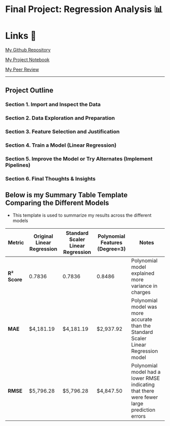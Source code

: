 # Final Project: Regression Analysis 📊

# Links 🔗
[My Github Repository](https://github.com/mkunta1/medicalinsurance)

[My Project Notebook](https://github.com/mkunta1/medicalinsurance/blob/main/regression.ipynb)

[My Peer Review](https://github.com/bware7/ml_regression_binware/blob/main/regression_binware.ipynb)

---

## Project Outline

### Section 1. Import and Inspect the Data

### Section 2. Data Exploration and Preparation

### Section 3. Feature Selection and Justification

### Section 4. Train a Model (Linear Regression)

### Section 5. Improve the Model or Try Alternates (Implement Pipelines)

### Section 6. Final Thoughts & Insights

## Below is my Summary Table Template Comparing the Different Models
- This template is used to summarize my results across the different models

| Metric         | Original Linear Regression | Standard Scaler Linear Regression | Polynomial Features (Degree=3) | Notes |
|----------------|-----------------------------|-----------------------------------|----------------------------------|-------|
| **R² Score**   | 0.7836                      | 0.7836                            | 0.8486                           | Polynomial model explained more variance in charges |
| **MAE**        | $4,181.19                   | $4,181.19                         | $2,937.92                        | Polynomial model was more accurate than the Standard Scaler Linear Regression model |
| **RMSE**       | $5,796.28                   | $5,796.28                         | $4,847.50                        | Polynomial model had a lower RMSE indicating that there were fewer large prediction errors |